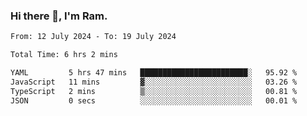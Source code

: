 ### Hi there 👋, I'm Ram.

<!--START_SECTION:waka-->

```txt
From: 12 July 2024 - To: 19 July 2024

Total Time: 6 hrs 2 mins

YAML         5 hrs 47 mins   ████████████████████████░   95.92 %
JavaScript   11 mins         ▓░░░░░░░░░░░░░░░░░░░░░░░░   03.26 %
TypeScript   2 mins          ▒░░░░░░░░░░░░░░░░░░░░░░░░   00.81 %
JSON         0 secs          ░░░░░░░░░░░░░░░░░░░░░░░░░   00.01 %
```

<!--END_SECTION:waka-->
